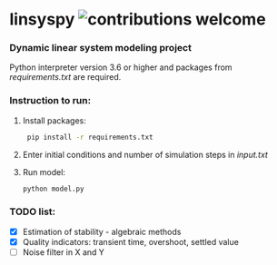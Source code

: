 # linsyspy ![contributions welcome](https://img.shields.io/badge/Laboratory-awesome-brightgreen.svg?style=flat)
### Dynamic linear system modeling project
Python interpreter version 3.6 or higher and packages from *requirements.txt* are required.
 
### Instruction to run:
1. Install packages: 
    ```bash
     pip install -r requirements.txt
    ``` 
2. Enter initial conditions and number of simulation steps in *input.txt*

3. Run model:
    ```bash
    python model.py
    ``` 
### TODO list:
- [X] Estimation of stability - algebraic methods
- [X] Quality indicators: transient time, overshoot, settled value
- [ ] Noise filter in X and Y
